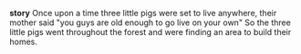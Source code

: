 **story**
Once upon a time three little pigs were set to live anywhere, their mother said "you guys are old enough to go live on your own" So the three little pigs went throughout the forest and were finding an area to build their homes.
